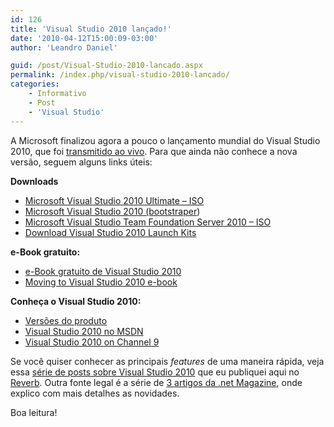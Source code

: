 ```yaml
---
id: 126
title: 'Visual Studio 2010 lançado!'
date: '2010-04-12T15:00:09-03:00'
author: 'Leandro Daniel'

guid: /post/Visual-Studio-2010-lancado.aspx
permalink: /index.php/visual-studio-2010-lancado/
categories:
    - Informativo
    - Post
    - 'Visual Studio'
---
```


A Microsoft finalizou agora a pouco o lançamento mundial do Visual Studio 2010, que foi [transmitido ao vivo](http://www.microsoft.com/visualstudio/en-us/watch-it-live). Para que ainda não conhece a nova versão, seguem alguns links úteis:

**Downloads**

- [Microsoft Visual Studio 2010 Ultimate – ISO](http://www.microsoft.com/downloads/details.aspx?FamilyID=06a32b1c-80e9-41df-ba0c-79d56cb823f7&displaylang=en)
- [Microsoft Visual Studio 2010 (bootstraper](http://www.microsoft.com/downloads/details.aspx?FamilyID=e2a1a098-995e-4468-816d-7fdbe0a64f38&displaylang=en))
- [Microsoft Visual Studio Team Foundation Server 2010 – ISO](http://www.microsoft.com/downloads/details.aspx?FamilyID=8bb22356-7dfb-4999-9d76-43abddcf6eec&displaylang=en)
- [Download Visual Studio 2010 Launch Kits](http://microsoftfeed.com/2010/download-visual-studio-2010-launch-kits/)

**e-Book gratuito:**

- [e-Book gratuito de Visual Studio 2010](http://microsoftfeed.com/2010/free-ebook-moving-to-visual-studio-2010/)
- [Moving to Visual Studio 2010 e-book](http://www.microsoft.com/downloads/details.aspx?familyid=12A6DE81-C633-4F2C-A35F-CEA6FE772712&displaylang=en)

**Conheça o Visual Studio 2010:**

- [Versões do produto](http://www.microsoft.com/visualstudio/en-us/products)
- [Visual Studio 2010 no MSDN](http://msdn.microsoft.com/en-us/vstudio/default)
- [Visual Studio 2010 on Channel 9](http://channel9.msdn.com/visualstudio/)

Se você quiser conhecer as principais *features* de uma maneira rápida, veja essa [série de posts sobre Visual Studio 2010](http://www.leandrodaniel.com/post/Visual-Studio-2010-e28093-Serie-de-posts-chega-ao-fim) que eu publiquei aqui no [Reverb](http://reverb.leandrodaniel.com/). Outra fonte legal é a série de [3 artigos da .net Magazine](http://www.leandrodaniel.com/post/Meu-artigo-de-Visual-Studio-2010-e-capa-net-Magazine-71!-Legal!!!), onde explico com mais detalhes as novidades.

Boa leitura!